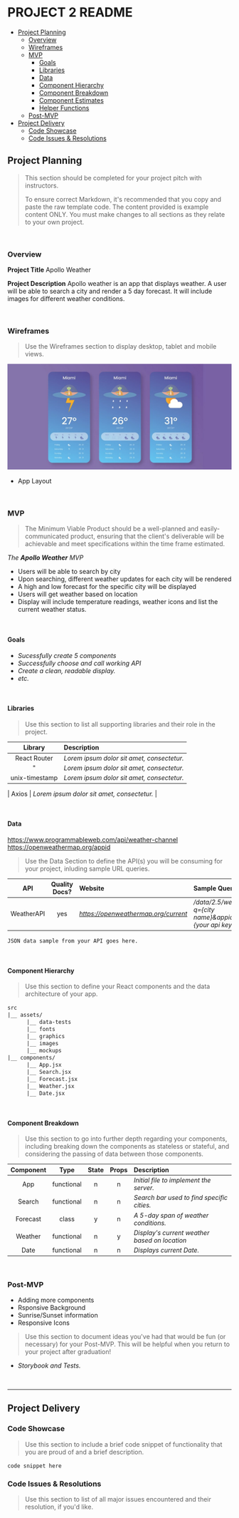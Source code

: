# PROJECT 2 README <!-- omit in toc -->

- [Project Planning](#project-planning)
  - [Overview](#overview)
  - [Wireframes](#wireframes)
  - [MVP](#mvp)
    - [Goals](#goals)
    - [Libraries](#libraries)
    - [Data](#data)
    - [Component Hierarchy](#component-hierarchy)
    - [Component Breakdown](#component-breakdown)
    - [Component Estimates](#component-estimates)
    - [Helper Functions](#helper-functions)
  - [Post-MVP](#post-mvp)
- [Project Delivery](#project-delivery)
  - [Code Showcase](#code-showcase)
  - [Code Issues & Resolutions](#code-issues--resolutions)

## Project Planning

> This section should be completed for your project pitch with instructors.
>
> To ensure correct Markdown, it's recommended that you copy and paste the raw template code. The content provided is example content ONLY. You must make changes to all sections as they relate to your own project.

<br>

### Overview

**Project Title** 
Apollo Weather

**Project Description** Apollo weather is an app that displays weather.  A user will be able to search a city and render a 5 day forecast. It will include images for different weather conditions.

<br>

### Wireframes

> Use the Wireframes section to display desktop, tablet and mobile views.

![Layout](./weatherWireframe.png)

- App Layout


<br>

### MVP

> The Minimum Viable Product should be a well-planned and easily-communicated product, ensuring that the client's deliverable will be achievable and meet specifications within the time frame estimated.

_The **Apollo Weather** MVP_
- Users will be able to search by city
- Upon searching, different weather updates for each city will be rendered
- A high and low forecast for the specific city will be displayed
- Users will get weather based on location
- Display will include temperature readings, weather icons and list the current weather status.

<br>

#### Goals

- _Sucessfully create 5 components_
- _Successfully choose and call working API_
- _Create a clean, readable display._
- _etc._

<br>

#### Libraries

> Use this section to list all supporting libraries and their role in the project.

|     Library      | Description                                |
| :--------------: | :----------------------------------------- |
|   React Router   | _Lorem ipsum dolor sit amet, consectetur._ |
| " | _Lorem ipsum dolor sit amet, consectetur._ |
| unix-timestamp | _Lorem ipsum dolor sit amet, consectetur._ |

|   Axios   | _Lorem ipsum dolor sit amet, consectetur._ |

<br>

#### Data
https://www.programmableweb.com/api/weather-channel
https://openweathermap.org/appid
> Use the Data Section to define the API(s) you will be consuming for your project, inluding sample URL queries.

|    API     | Quality Docs? | Website       | Sample Query                            |
| :--------: | :-----------: | :------------ | :-------------------------------------- |
| WeatherAPI |      yes      | _https://openweathermap.org/current_ | _/data/2.5/weather?q={city name}&appid={your api key}_ |

```
JSON data sample from your API goes here.
```

<br>

#### Component Hierarchy

> Use this section to define your React components and the data architecture of your app.

```
src
|__ assets/
      |__ data-tests
      |__ fonts
      |__ graphics
      |__ images
      |__ mockups
|__ components/
      |__ App.jsx
      |__ Search.jsx
      |__ Forecast.jsx
      |__ Weather.jsx
      |__ Date.jsx
```

<br>

#### Component Breakdown

> Use this section to go into further depth regarding your components, including breaking down the components as stateless or stateful, and considering the passing of data between those components.

|  Component   |    Type    | State | Props | Description                                                      |
| :----------: | :--------: | :---: | :---: | :--------------------------------------------------------------- |
|    App       | functional |   n   |   n   | _Initial file to implement the server._               |
|  Search      | functional |   n   |   n   | _Search bar used to find specific cities._       |
|   Forecast   |   class    |   y   |   n   | _A 5-day span of weather conditions._      |
| Weather      | functional |   n   |   y   | _Display's current weather based on location_
|    Date      | functional |   n   |   n   | _Displays current Date._ |

<br>

### Post-MVP

- Adding more components
- Rsponsive Background
- Sunrise/Sunset information
- Responsive Icons

> Use this section to document ideas you've had that would be fun (or necessary) for your Post-MVP. This will be helpful when you return to your project after graduation!

- _Storybook and Tests._

<br>

***

## Project Delivery

### Code Showcase

> Use this section to include a brief code snippet of functionality that you are proud of and a brief description.

```
code snippet here
```

### Code Issues & Resolutions

> Use this section to list of all major issues encountered and their resolution, if you'd like.